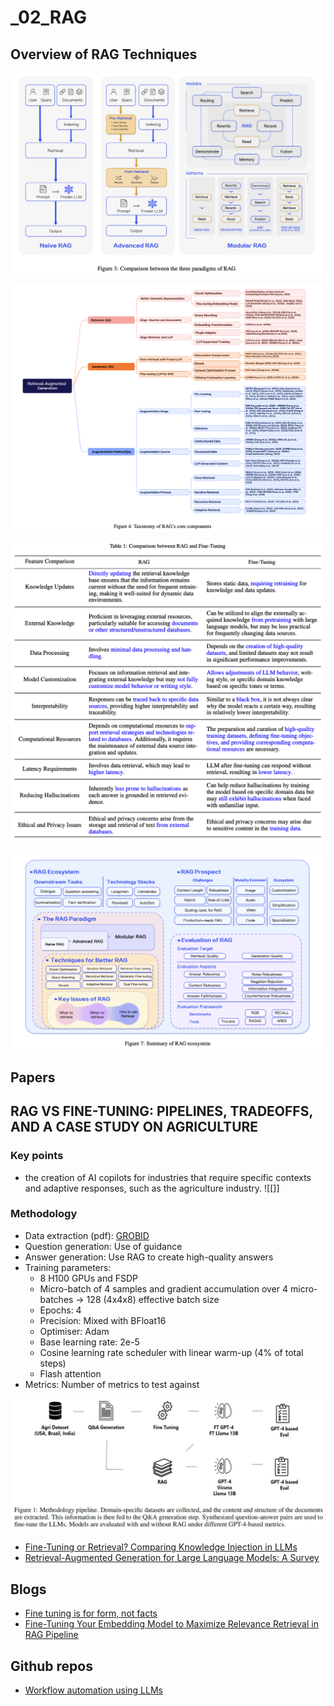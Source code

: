 # _02_RAG

## Overview of RAG Techniques

![](../pics/RAG_compare.png)

![](../pics/taxonomy_RAG.png)

![](../pics/ft_rag_compare.png)

![](../pics/rag_ecosystem.png)


## Papers

## RAG VS FINE-TUNING: PIPELINES, TRADEOFFS, AND A CASE STUDY ON AGRICULTURE

### Key points
- the creation of AI copilots for industries that require specific contexts and adaptive responses, such as the agriculture industry.
![[]]
### Methodology

- Data extraction (pdf): [GROBID](https://github.com/kermitt2/grobid)
- Question generation: Use of guidance
- Answer generation: Use RAG to create high-quality answers
- Training parameters:
	- 8 H100 GPUs and FSDP
	- Micro-batch of 4 samples and gradient accumulation over 4 micro-batches -> 128 (4x4x8) effective batch size
	- Epochs: 4
	- Precision: Mixed with BFloat16
	- Optimiser: Adam
	- Base learning rate: 2e-5
	- Cosine learning rate scheduler with linear warm-up (4% of total steps)
	- Flash attention
- Metrics: Number of metrics to test against

![](attachments/d7e048f0470101f61127a2cff8f5fe7e_MD5.jpeg)








- [Fine-Tuning or Retrieval? Comparing Knowledge Injection in LLMs](https://arxiv.org/pdf/2312.05934.pdf)
- [Retrieval-Augmented Generation for Large Language Models: A Survey](https://arxiv.org/pdf/2312.10997.pdf)





## Blogs

- [Fine tuning is for form, not facts](https://www.anyscale.com/blog/fine-tuning-is-for-form-not-facts)
- [Fine-Tuning Your Embedding Model to Maximize Relevance Retrieval in RAG Pipeline](https://betterprogramming.pub/fine-tuning-your-embedding-model-to-maximize-relevance-retrieval-in-rag-pipeline-2ea3fa231149)


## Github repos

- [Workflow automation using LLMs](https://github.com/lucastononro/llm-food-delivery)
